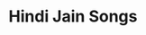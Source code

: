 ---
title: Hindi Jain Songs
langName: Hindi

seo:
  title: 
  description: Jain Songs in Hindi. Jain Stavan, Bhajan in Hindi language.
---